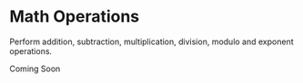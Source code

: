 # Math Operations
Perform addition, subtraction, multiplication, division, modulo and exponent operations.

Coming Soon